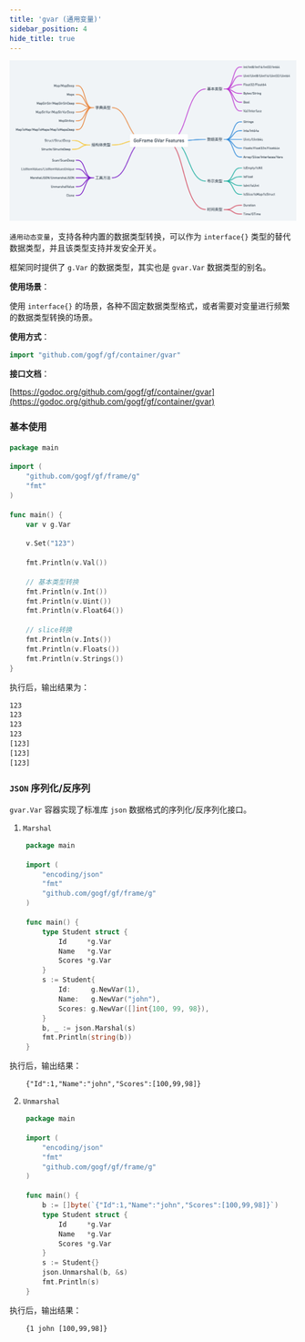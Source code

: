 ```yaml
---
title: 'gvar (通用变量)'
sidebar_position: 4
hide_title: true
---
```


![](/markdown/fddd8301173dc4a4c61bb31538f6a0e1.png)

`通用动态变量`，支持各种内置的数据类型转换，可以作为 `interface{}` 类型的替代数据类型，并且该类型支持并发安全开关。

框架同时提供了 `g.Var` 的数据类型，其实也是 `gvar.Var` 数据类型的别名。

**使用场景**：

使用 `interface{}` 的场景，各种不固定数据类型格式，或者需要对变量进行频繁的数据类型转换的场景。

**使用方式**：

```go
import "github.com/gogf/gf/container/gvar"
```

**接口文档**：

[https://godoc.org/github.com/gogf/gf/container/gvar](https://godoc.org/github.com/gogf/gf/container/gvar)

### 基本使用

```go
package main

import (
    "github.com/gogf/gf/frame/g"
    "fmt"
)

func main() {
    var v g.Var

    v.Set("123")

    fmt.Println(v.Val())

    // 基本类型转换
    fmt.Println(v.Int())
    fmt.Println(v.Uint())
    fmt.Println(v.Float64())

    // slice转换
    fmt.Println(v.Ints())
    fmt.Println(v.Floats())
    fmt.Println(v.Strings())
}
```

执行后，输出结果为：

```html
123
123
123
123
[123]
[123]
[123]
```

### `JSON` 序列化/反序列

`gvar.Var` 容器实现了标准库 `json` 数据格式的序列化/反序列化接口。

1. `Marshal`




```go
    package main

    import (
        "encoding/json"
        "fmt"
        "github.com/gogf/gf/frame/g"
    )

    func main() {
        type Student struct {
            Id     *g.Var
            Name   *g.Var
            Scores *g.Var
        }
        s := Student{
            Id:     g.NewVar(1),
            Name:   g.NewVar("john"),
            Scores: g.NewVar([]int{100, 99, 98}),
        }
        b, _ := json.Marshal(s)
        fmt.Println(string(b))
    }
```


执行后，输出结果：




```undefined
    {"Id":1,"Name":"john","Scores":[100,99,98]}
```

2. `Unmarshal`




```go
    package main

    import (
        "encoding/json"
        "fmt"
        "github.com/gogf/gf/frame/g"
    )

    func main() {
        b := []byte(`{"Id":1,"Name":"john","Scores":[100,99,98]}`)
        type Student struct {
            Id     *g.Var
            Name   *g.Var
            Scores *g.Var
        }
        s := Student{}
        json.Unmarshal(b, &s)
        fmt.Println(s)
    }
```


执行后，输出结果：




```undefined
    {1 john [100,99,98]}
```